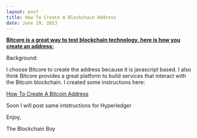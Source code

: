 ```yaml
---
layout: post
title: How To Create A Blockchain Address
date: June 19, 2013
--- 
```


**<u>Bitcore is a great way to test blockchain technology, here is how you create an address:</u>**

Background:

I choose Bitcore to create the address because it is javascript based. I also think Bitcore provides a great platform to build services
that interact with the Bitcoin blockchain. I created some instructions here:

[How To Create A Bitcoin Address](https://github.com/theblockchainboy/bitcore) 

Soon I will post same intstructions for Hyperledger

Enjoy,

The Blockchain Boy




